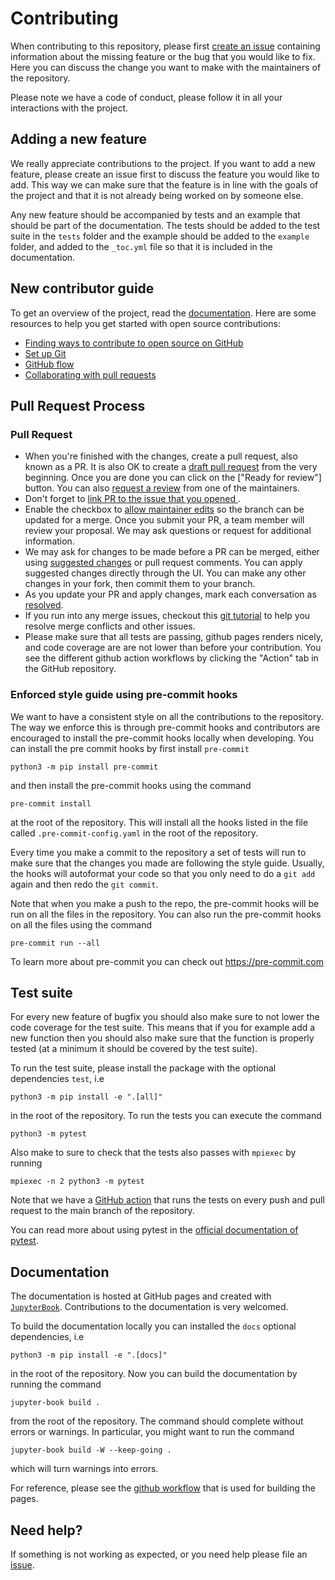 # Contributing

When contributing to this repository, please first [create an issue](https://github.com/scientificcomputing/scifem/issues/new/choose) containing information about the missing feature or the bug that you would like to fix. Here you can discuss the change you want to make with the maintainers of the repository.

Please note we have a code of conduct, please follow it in all your interactions with the project.

## Adding a new feature
We really appreciate contributions to the project. If you want to add a new feature, please create an issue first to discuss the feature you would like to add. This way we can make sure that the feature is in line with the goals of the project and that it is not already being worked on by someone else.

Any new feature should be accompanied by tests and an example that should be part of the documentation. The tests should be added to the test suite in the `tests` folder and the example should be added to the `example` folder, and added to the `_toc.yml` file so that it is included in the documentation.

## New contributor guide

To get an overview of the project, read the [documentation](https://scientificcomputing.github.io/scifem/). Here are some resources to help you get started with open source contributions:

- [Finding ways to contribute to open source on GitHub](https://docs.github.com/en/get-started/exploring-projects-on-github/finding-ways-to-contribute-to-open-source-on-github)
- [Set up Git](https://docs.github.com/en/get-started/quickstart/set-up-git)
- [GitHub flow](https://docs.github.com/en/get-started/quickstart/github-flow)
- [Collaborating with pull requests](https://docs.github.com/en/github/collaborating-with-pull-requests)


## Pull Request Process


### Pull Request

- When you're finished with the changes, create a pull request, also known as a PR. It is also OK to create a [draft pull request](https://github.blog/2019-02-14-introducing-draft-pull-requests/) from the very beginning. Once you are done you can click on the ["Ready for review"] button. You can also [request a review](https://docs.github.com/en/pull-requests/collaborating-with-pull-requests/proposing-changes-to-your-work-with-pull-requests/requesting-a-pull-request-review) from one of the maintainers.
- Don't forget to [link PR to the issue that you opened ](https://docs.github.com/en/issues/tracking-your-work-with-issues/linking-a-pull-request-to-an-issue).
- Enable the checkbox to [allow maintainer edits](https://docs.github.com/en/github/collaborating-with-issues-and-pull-requests/allowing-changes-to-a-pull-request-branch-created-from-a-fork) so the branch can be updated for a merge.
Once you submit your PR, a team member will review your proposal. We may ask questions or request for additional information.
- We may ask for changes to be made before a PR can be merged, either using [suggested changes](https://docs.github.com/en/github/collaborating-with-issues-and-pull-requests/incorporating-feedback-in-your-pull-request) or pull request comments. You can apply suggested changes directly through the UI. You can make any other changes in your fork, then commit them to your branch.
- As you update your PR and apply changes, mark each conversation as [resolved](https://docs.github.com/en/github/collaborating-with-issues-and-pull-requests/commenting-on-a-pull-request#resolving-conversations).
- If you run into any merge issues, checkout this [git tutorial](https://lab.github.com/githubtraining/managing-merge-conflicts) to help you resolve merge conflicts and other issues.
- Please make sure that all tests are passing, github pages renders nicely, and code coverage are are not lower than before your contribution. You see the different github action workflows by clicking the "Action" tab in the GitHub repository.


### Enforced style guide using pre-commit hooks

We want to have a consistent style on all the contributions to the repository. The way we enforce this is through pre-commit hooks and contributors are encouraged to install the pre-commit hooks locally when developing. You can install the pre commit hooks by first install `pre-commit`
```
python3 -m pip install pre-commit
```
and then install the pre-commit hooks using the command
```
pre-commit install
```
at the root of the repository. This will install all the hooks listed in the file called `.pre-commit-config.yaml` in the root of the repository.

Every time you make a commit to the repository a set of tests will run to make sure that the changes you made are following the style guide. Usually, the hooks will autoformat your code so that you only need to do a `git add` again and then redo the `git commit`.

Note that when you make a push to the repo, the pre-commit hooks will be run on all the files in the repository. You can also run the pre-commit hooks on all the files using the command
```
pre-commit run --all
```
To learn more about pre-commit you can check out https://pre-commit.com

## Test suite
For every new feature of bugfix you should also make sure to not lower the code coverage for the test suite. This means that if you for example add a new function then you should also make sure that the function is properly tested (at a minimum it should be covered by the test suite).

To run the test suite, please install the package with the optional dependencies `test`, i.e
```
python3 -m pip install -e ".[all]"
```
in the root of the repository. To run the tests you can execute the command
```
python3 -m pytest
```
Also make to sure to check that the tests also passes with `mpiexec` by running
```
mpiexec -n 2 python3 -m pytest
```
Note that we have a [GitHub action](https://github.com/scientificcomputing/scifem/blob/main/.github/workflows/tests.yml) that runs the tests on every push and pull request to the main branch of the repository.

You can read more about using pytest in the [official documentation of pytest](https://docs.pytest.org/).

## Documentation
The documentation is hosted at GitHub pages and created with [`JupyterBook`](https://jupyterbook.org/en/stable/intro.html). Contributions to the documentation is very welcomed.

To build the documentation locally you can installed the `docs` optional dependencies, i.e
```
python3 -m pip install -e ".[docs]"
```
in the root of the repository. Now you can build the documentation by running the command
```
jupyter-book build .
```
from the root of the repository. The command should complete without errors or warnings. In particular, you might want to run the command
```
jupyter-book build -W --keep-going .
```
which will turn warnings into errors.

For reference, please see the [github workflow](https://github.com/scientificcomputing/scifem/blob/main/.github/workflows/pages.yml) that is used for building the pages.


## Need help?
If something is not working as expected, or you need help please file an [issue](https://github.com/scientificcomputing/scifem/issues/new/choose).
